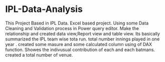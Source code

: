 # IPL-Data-Analysis
This Project Based in IPL Data. Excel based project. Using some Data Cleaning and Validation process in Power query editor. Make the relationship and created data view,Report view and table view. Its basically summarized the IPL team wise tota run. total number innings played in one year . created some masure and some calculated column using of DAX function. Showes the indivusual contribution of each and each batmans. created a total number of venue.
